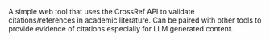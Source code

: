 A simple web tool that uses the CrossRef API to validate citations/references in academic literature. Can be paired with other tools to provide evidence of citations especially for LLM generated content.
